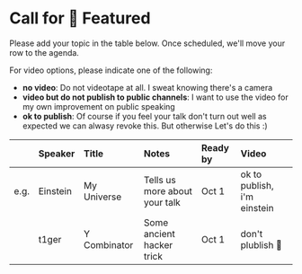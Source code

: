 # Call for ️🌚 Featured

Please add your topic in the table below. Once scheduled, we'll move your row to the agenda.

For video options, please indicate one of the following:

- **no video**: Do not videotape at all. I sweat knowing there's a camera
- **video but do not publish to public channels**: I want to use the video for my own improvement on public speaking
- **ok to publish**: Of course if you feel your talk don't turn out well as expected we can alwasy revoke this. But otherwise Let's do this :)

|      | Speaker  | Title        | Notes                          | Ready by | Video                        |
| :--: | :------- | :----------- | :----------------------------- | :------- | :--------------------------- |
| e.g. | Einstein | My Universe  | Tells us more about your talk️ | Oct 1    | ok to publish, i'm einstein  |
|      | t1ger    | Y Combinator | Some ancient hacker trick      | Oct 1    | don't plublish :see_no_evil: |  |
